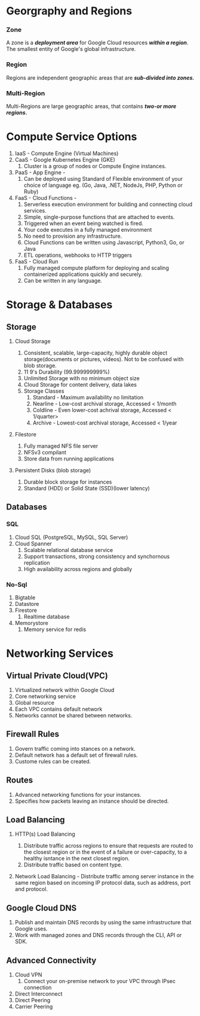 # Georgraphy and Regions

### Zone
A zone is a __*deployment area*__ for Google Cloud resources __*within a region*__. The smallest entity of Google's global infrastructure.

### Region
Regions are independent geographic areas that are __*sub-divided into zones.*__

### Multi-Region
Multi-Regions are large geographic areas, that contains __*two-or more regions.*__


# Compute Service Options
1.  IaaS - Compute Engine (Virtual Machines)
2.  CaaS - Google Kubernetes Engine (GKE)
    1.  Cluster is a group of nodes or Compute Engine instances.
3.  PaaS - App Engine -  
    1.  Can be deployed using Standard of Flexible environment of your choice of language eg. (Go, Java, .NET, NodeJs, PHP, Python or Ruby)
4.  FaaS - Cloud Functions - 
    1.  Serverless execution environment for building and connecting cloud services.
    2.  Simple, single-purpose functions that are attached to events.
    3.  Triggered when an event being watched is fired.
    4.  Your code executes in a fully managed environment
    5.  No need to provision any infrastructure.
    6.  Cloud Functions can be written using Javascript, Python3, Go, or Java
    7.  ETL operations, webhooks to HTTP triggers
5.  FaaS - Cloud Run
    1.  Fully managed compute platform for deploying and scaling containerized applications quickly and securely.
    2.  Can be written in any language.


# Storage & Databases
## Storage
1.  Cloud Storage
    1.  Consistent, scalable, large-capacity, highly durable object storage(documents or pictures, videos). Not to be confused with blob storage.
    2.  11 9's Durability (99.999999999%)
    3.  Unlimited Storage with no minimum object size
    4.  Cloud Storage for content delivery, data lakes
    5.  Storage Classes
        1.  Standard - Maximum availability no limitation
        2.  Nearline - Low-cost archival storage, Accessed < 1/month
        3.  Coldline - Even lower-cost achrival storage, Accessed < 1/quarter>
        4.  Archive - Lowest-cost archival storage, Accessed < 1/year

2.  Filestore
    1.  Fully managed NFS file server
    2.  NFSv3 compilant
    3.  Store data from running applications

3.  Persistent Disks (blob storage)
    1.  Durable block storage for instances
    2.  Standard (HDD) or Solid State (SSD)(lower latency)

## Databases
### SQL
1.  Cloud SQL (PostgreSQL, MySQL, SQL Server)
2.  Cloud Spanner
    1.  Scalable relational database service
    2.  Support transactions, strong consistency and synchornous replication
    3.  High availability across regions and globally

### No-Sql
1.  Bigtable
2.  Datastore
3.  Firestore
    1.  Realtime database
4.  Memorystore
    1. Memory service for redis

# Networking Services
## Virtual Private Cloud(VPC)
1.  Virtualized network within Google Cloud
2.  Core networking service
3.  Global resource
4.  Each VPC contains default network
5.  Networks cannot be shared between networks.

## Firewall Rules
1.  Govern traffic coming into stances on a network.
2.  Default network has a default set of firewall rules.
3.  Custome rules can be created.

## Routes
1.  Advanced networking functions for your instances.
2.  Specifies how packets leaving an instance should be directed.

## Load Balancing
1.  HTTP(s) Load Balancing
    1.  Distribute traffic across regions to ensure that requests are routed to the closest region or in the event of a failure or over-capacity, to a healthy isntance in the next closest region.
    2.  Distribute traffic based on content type.

2.  Network Load Balancing - Distribute traffic among server instance in the same region based on incoming IP protocol data, such as address, port and protocol.

## Google Cloud DNS
1.  Publish and maintain DNS records by using the same infrastructure that Google uses.
2.  Work with managed zones and DNS records through the CLI, API or SDK.

## Advanced Connectivity
1.  Cloud VPN
    1.  Connect your on-premise network to your VPC through IPsec connection
2.  Direct Interconnect
3.  Direct Peering
4.  Carrier Peering

